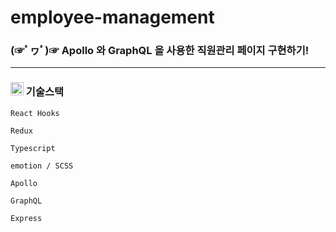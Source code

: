 # employee-management

### (☞ﾟヮﾟ)☞  Apollo 와 GraphQL 을 사용한 직원관리 페이지 구현하기!

-----

### <img src="https://pic.sopili.net/pub/emoji/twitter/2/72x72/1f6e0.png" width=21 height=21> 기술스택

    React Hooks
    
    Redux
    
    Typescript
    
    emotion / SCSS
    
    Apollo
    
    GraphQL
    
    Express
    

